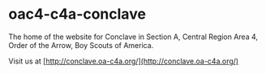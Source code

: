 oac4-c4a-conclave
=================

The home of the website for Conclave in Section A, Central Region Area 4, Order of the Arrow, Boy Scouts of America.

Visit us at [http://conclave.oa-c4a.org/](http://conclave.oa-c4a.org/)
